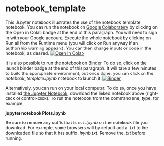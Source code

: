 # notebook_template

This Jupyter notebook illustrates the use of the notebook_template notebook. You can run the notebook on [Google Colaboratory](https://colab.research.google.com) by clicking on the Open in Colab badge at the end of this paragraph.  You will need to sign in with your Google account.  Execute the whole notebook by clicking on Run all from the Runtime menu (you will click on Run anyway if an authorship warning appears).  You can then change inputs or code in the notebook, as desired.  [![Open In Colab](https://colab.research.google.com/assets/colab-badge.svg)](https://colab.research.google.com/github/madclyburn/Homework9/blob/main/Plots.ipynb)

It is also possible to run the notebook on [Binder](https://mybinder.org).  To do so, click on the launch binder badge at the end of this paragraph.  It will take a few minutes to build the appropriate environment, but once done, you can click on the *notebook_template.ipynb* notebook to launch it.  [![Binder](https://mybinder.org/badge_logo.svg)](https://mybinder.org/v2/gh/madclyburn/Homework9/HEAD)

Alternatively, you can run on your local computer.  To do so, once you have installed [the Jupyter Notebook](https://jupyter.org), download the linked notebook above (right-click or control-click).  To run the notebook from the command line, type, for example,

**jupyter notebook Plots.ipynb**

Be sure to remove any suffix that is not *.ipynb* on the notebook file you download.  For example, some browsers will by default add a *.txt* to the downloaded file so that it has suffix *.ipynb.txt*.  Remove the *.txt* before running.

